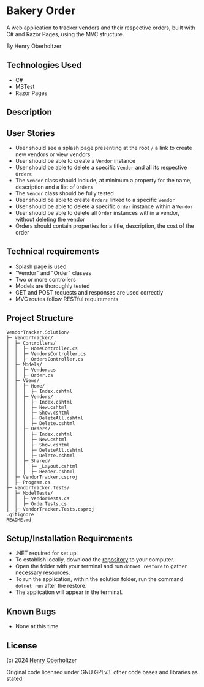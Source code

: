 # Bakery Order

A web application to tracker vendors and their respective orders, built with C# and Razor Pages, using the MVC structure.

By Henry Oberholtzer

## Technologies Used

- C#
- MSTest
- Razor Pages

## Description

## User Stories
- User should see a splash page presenting at the root `/` a link to create new vendors or view vendors
- User should be able to create a `Vendor` instance
- User should be able to delete a specific `Vendor` and all its respective `Orders`
- The `Vendor` class should include, at minimum a property for the name, description and a list of `Orders`
- The `Vendor` class should be fully tested
- User should be able to create `Orders` linked to a specific `Vendor`
- User should be able to delete a specific `Order` instance within a `Vendor`
- User should be able to delete all `Order` instances within a vendor, without deleting the vendor
- Orders should contain properties for a title, description, the cost of the order


## Technical requirements
- Splash page is used
- "Vendor" and "Order" classes
- Two or more controllers
- Models are thoroughly tested
- GET and POST requests and responses are used correctly
- MVC routes follow RESTful requirements


## Project Structure

```
VendorTracker.Solution/
├─ VendorTracker/
│  ├─ Controllers/
│  │  ├─ HomeController.cs
│  │  ├─ VendorsController.cs
│  │  ├─ OrdersController.cs
│  ├─ Models/
│  │  ├─ Vendor.cs
│  │  ├─ Order.cs
│  ├─ Views/
│  │  ├─ Home/
│  │  │  ├─ Index.cshtml
│  │  ├─ Vendors/
│  │  │  ├─ Index.cshtml
│  │  │  ├─ New.cshtml
│  │  │  ├─ Show.cshtml
│  │  │  ├─ DeleteAll.cshtml
│  │  │  ├─ Delete.cshtml
│  │  ├─ Orders/
│  │  │  ├─ Index.cshtml
│  │  │  ├─ New.cshtml
│  │  │  ├─ Show.cshtml
│  │  │  ├─ DeleteAll.cshtml
│  │  │  ├─ Delete.cshtml
│  │  ├─ Shared/
│  │  │  ├─ _Layout.cshtml
│  │  │  ├─ Header.cshtml
│  ├─ VendorTracker.csproj
│  ├─ Program.cs
├─ VendorTracker.Tests/
│  ├─ ModelTests/
│  │  ├─ VendorTests.cs
│  │  ├─ OrderTests.cs
│  ├─ VendorTracker.Tests.csproj
.gitignore
README.md
```

## Setup/Installation Requirements

- .NET required for set up.
- To establish locally, download the [repository](https://github.com/henry-oberholtzer/vendors-and-orders) to your computer.
- Open the folder with your terminal and run `dotnet restore` to gather necessary resources.
- To run the application, within the solution folder, run the command `dotnet run` after the restore.
- The application will appear in the terminal.

## Known Bugs

- None at this time

## License

(c) 2024 [Henry Oberholtzer](https://www.henryoberholtzer.com/)

Original code licensed under GNU GPLv3, other code bases and libraries as stated.
